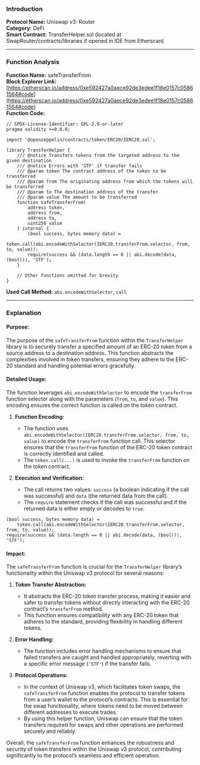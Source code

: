 ### Introduction

**Protocol Name:** Uniswap v3: Router  
**Category:** DeFi  
**Smart Contract:** TransferHelper.sol (located at SwapRouter/contracts/libraries if opened in IDE from Etherscan)  

---

### Function Analysis

**Function Name:** safeTransferFrom  
**Block Explorer Link:** [https://etherscan.io/address/0xe592427a0aece92de3edee1f18e0157c05861564#code](https://etherscan.io/address/0xe592427a0aece92de3edee1f18e0157c05861564#code)  
**Function Code:**
```solidity
// SPDX-License-Identifier: GPL-2.0-or-later
pragma solidity >=0.6.0;

import '@openzeppelin/contracts/token/ERC20/IERC20.sol';

library TransferHelper {
    /// @notice Transfers tokens from the targeted address to the given destination
    /// @notice Errors with 'STF' if transfer fails
    /// @param token The contract address of the token to be transferred
    /// @param from The originating address from which the tokens will be transferred
    /// @param to The destination address of the transfer
    /// @param value The amount to be transferred
    function safeTransferFrom(
        address token,
        address from,
        address to,
        uint256 value
    ) internal {
        (bool success, bytes memory data) =
            token.call(abi.encodeWithSelector(IERC20.transferFrom.selector, from, to, value));
        require(success && (data.length == 0 || abi.decode(data, (bool))), 'STF');
    }

    // Other functions omitted for brevity
}
```
**Used Call Method:** `abi.encodeWithSelector`, `call`

---

### Explanation

#### **Purpose:**
The purpose of the `safeTransferFrom` function within the `TransferHelper` library is to securely transfer a specified amount of an ERC-20 token from a source address to a destination address. This function abstracts the complexities involved in token transfers, ensuring they adhere to the ERC-20 standard and handling potential errors gracefully.

#### **Detailed Usage:**
The function leverages `abi.encodeWithSelector` to encode the `transferFrom` function selector along with the parameters (`from`, `to`, and `value`). This encoding ensures the correct function is called on the token contract.

1. **Function Encoding:**
    - The function uses `abi.encodeWithSelector(IERC20.transferFrom.selector, from, to, value)` to encode the `transferFrom` function call. This selector ensures that the `transferFrom` function of the ERC-20 token contract is correctly identified and called.
    - The `token.call(...)` is used to invoke the `transferFrom` function on the token contract.

2. **Execution and Verification:**
    - The call returns two values: `success` (a boolean indicating if the call was successful) and `data` (the returned data from the call).
    - The `require` statement checks if the call was successful and if the returned data is either empty or decodes to `true`.

```solidity
(bool success, bytes memory data) =
    token.call(abi.encodeWithSelector(IERC20.transferFrom.selector, from, to, value));
require(success && (data.length == 0 || abi.decode(data, (bool))), 'STF');
```

#### **Impact:**

The `safeTransferFrom` function is crucial for the `TransferHelper` library’s functionality within the Uniswap v3 protocol for several reasons:

1. **Token Transfer Abstraction:**
    - It abstracts the ERC-20 token transfer process, making it easier and safer to transfer tokens without directly interacting with the ERC-20 contract’s `transferFrom` method.
    - This function ensures compatibility with any ERC-20 token that adheres to the standard, providing flexibility in handling different tokens.

2. **Error Handling:**
    - The function includes error handling mechanisms to ensure that failed transfers are caught and handled appropriately, reverting with a specific error message (`'STF'`) if the transfer fails.

3. **Protocol Operations:**
    - In the context of Uniswap v3, which facilitates token swaps, the `safeTransferFrom` function enables the protocol to transfer tokens from a user’s wallet to the protocol’s contracts. This is essential for the swap functionality, where tokens need to be moved between different addresses to execute trades.
    - By using this helper function, Uniswap can ensure that the token transfers required for swaps and other operations are performed securely and reliably.

Overall, the `safeTransferFrom` function enhances the robustness and security of token transfers within the Uniswap v3 protocol, contributing significantly to the protocol’s seamless and efficient operation.
